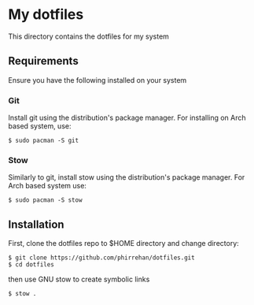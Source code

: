 # My dotfiles

This directory contains the dotfiles for my system

## Requirements

Ensure you have the following installed on your system

### Git

Install git using the distribution's package manager. For installing on Arch based system, use:

```
$ sudo pacman -S git
```

### Stow

Similarly to git, install stow using the distribution's package manager. For Arch based system use:

```
$ sudo pacman -S stow
```

## Installation

First, clone the dotfiles repo to $HOME directory and change directory:

```
$ git clone https://github.com/phirrehan/dotfiles.git
$ cd dotfiles
```
then use GNU stow to create symbolic links

```
$ stow .
```
